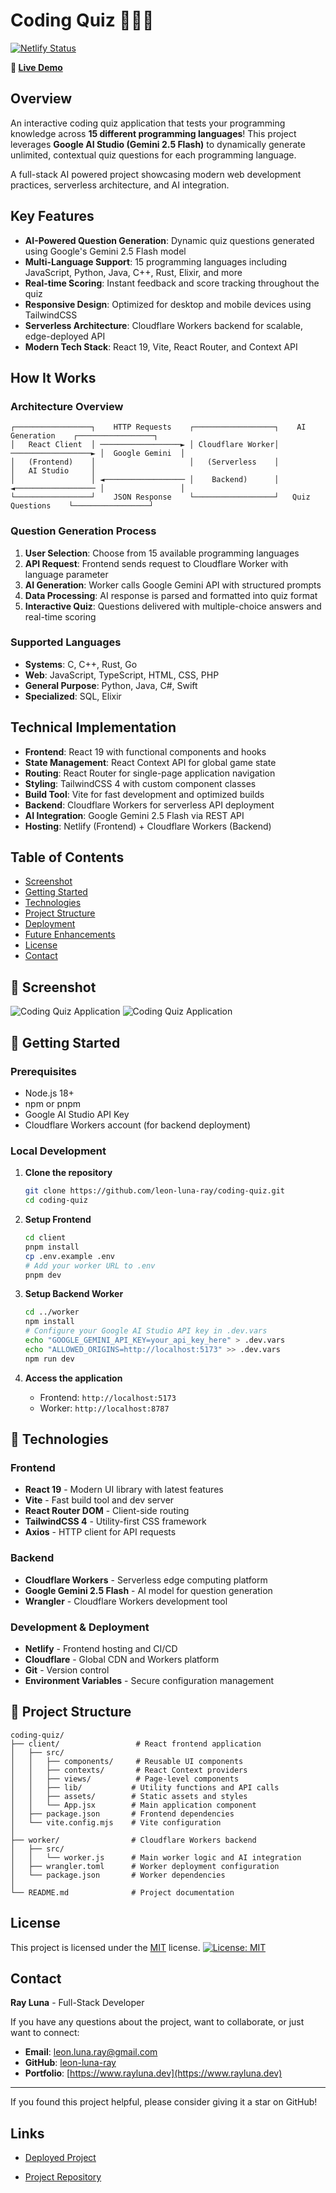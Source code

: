# Coding Quiz 👨🏻‍💻

[![Netlify Status](https://api.netlify.com/api/v1/badges/deb25954-fa4f-400f-8261-e10a5dac0572/deploy-status)](https://app.netlify.com/sites/coding-quiz-rldev/deploys)

**🚀 [Live Demo](https://coding-quiz-rldev.netlify.app/)**

## Overview

An interactive coding quiz application that tests your programming knowledge across **15 different programming languages**! This project leverages **Google AI Studio (Gemini 2.5 Flash)** to dynamically generate unlimited, contextual quiz questions for each programming language.

A full-stack AI powered project showcasing modern web development practices, serverless architecture, and AI integration.

## Key Features

- **AI-Powered Question Generation**: Dynamic quiz questions generated using Google's Gemini 2.5 Flash model
- **Multi-Language Support**: 15 programming languages including JavaScript, Python, Java, C++, Rust, Elixir, and more
- **Real-time Scoring**: Instant feedback and score tracking throughout the quiz
- **Responsive Design**: Optimized for desktop and mobile devices using TailwindCSS
- **Serverless Architecture**: Cloudflare Workers backend for scalable, edge-deployed API
- **Modern Tech Stack**: React 19, Vite, React Router, and Context API

## How It Works

### Architecture Overview
```
┌─────────────────┐    HTTP Requests    ┌──────────────────┐    AI Generation    ┌─────────────────┐
│   React Client  │ ──────────────────► │ Cloudflare Worker│ ──────────────────► │  Google Gemini  │
│   (Frontend)    │                     │   (Serverless    │                     │   AI Studio     │
│                 │ ◄────────────────── │    Backend)      │ ◄────────────────── │                 │
└─────────────────┘    JSON Response    └──────────────────┘   Quiz Questions    └─────────────────┘
```

### Question Generation Process
1. **User Selection**: Choose from 15 available programming languages
2. **API Request**: Frontend sends request to Cloudflare Worker with language parameter  
3. **AI Generation**: Worker calls Google Gemini API with structured prompts
4. **Data Processing**: AI response is parsed and formatted into quiz format
5. **Interactive Quiz**: Questions delivered with multiple-choice answers and real-time scoring

### Supported Languages
- **Systems**: C, C++, Rust, Go
- **Web**: JavaScript, TypeScript, HTML, CSS, PHP  
- **General Purpose**: Python, Java, C#, Swift
- **Specialized**: SQL, Elixir

## Technical Implementation

- **Frontend**: React 19 with functional components and hooks
- **State Management**: React Context API for global game state
- **Routing**: React Router for single-page application navigation
- **Styling**: TailwindCSS 4 with custom component classes
- **Build Tool**: Vite for fast development and optimized builds
- **Backend**: Cloudflare Workers for serverless API deployment
- **AI Integration**: Google Gemini 2.5 Flash via REST API
- **Hosting**: Netlify (Frontend) + Cloudflare Workers (Backend)

## Table of Contents

- [Screenshot](#screenshot)
- [Getting Started](#getting-started)
- [Technologies](#technologies)
- [Project Structure](#project-structure)
- [Deployment](#deployment)
- [Future Enhancements](#future-enhancements)
- [License](#license)
- [Contact](#contact)

## 📸 Screenshot

![Coding Quiz Application](./client/src/assets/img/scn2.png)
![Coding Quiz Application](./client/src/assets/img/scn1.png)

## 🚀 Getting Started

### Prerequisites
- Node.js 18+ 
- npm or pnpm
- Google AI Studio API Key
- Cloudflare Workers account (for backend deployment)

### Local Development

1. **Clone the repository**
   ```bash
   git clone https://github.com/leon-luna-ray/coding-quiz.git
   cd coding-quiz
   ```

2. **Setup Frontend**
   ```bash
   cd client
   pnpm install
   cp .env.example .env
   # Add your worker URL to .env
   pnpm dev
   ```

3. **Setup Backend Worker**
   ```bash
   cd ../worker
   npm install
   # Configure your Google AI Studio API key in .dev.vars
   echo "GOOGLE_GEMINI_API_KEY=your_api_key_here" > .dev.vars
   echo "ALLOWED_ORIGINS=http://localhost:5173" >> .dev.vars
   npm run dev
   ```

4. **Access the application**
   - Frontend: `http://localhost:5173`
   - Worker: `http://localhost:8787`

## 🔧 Technologies

### Frontend
- **React 19** - Modern UI library with latest features
- **Vite** - Fast build tool and dev server  
- **React Router DOM** - Client-side routing
- **TailwindCSS 4** - Utility-first CSS framework
- **Axios** - HTTP client for API requests

### Backend  
- **Cloudflare Workers** - Serverless edge computing platform
- **Google Gemini 2.5 Flash** - AI model for question generation
- **Wrangler** - Cloudflare Workers development tool

### Development & Deployment
- **Netlify** - Frontend hosting and CI/CD
- **Cloudflare** - Global CDN and Workers platform
- **Git** - Version control
- **Environment Variables** - Secure configuration management

## 📁 Project Structure

```
coding-quiz/
├── client/                 # React frontend application
│   ├── src/
│   │   ├── components/     # Reusable UI components
│   │   ├── contexts/       # React Context providers  
│   │   ├── views/          # Page-level components
│   │   ├── lib/           # Utility functions and API calls
│   │   ├── assets/        # Static assets and styles
│   │   └── App.jsx        # Main application component
│   ├── package.json       # Frontend dependencies
│   └── vite.config.mjs    # Vite configuration
│
├── worker/                # Cloudflare Workers backend
│   ├── src/
│   │   └── worker.js      # Main worker logic and AI integration
│   ├── wrangler.toml      # Worker deployment configuration
│   └── package.json       # Worker dependencies
│
└── README.md              # Project documentation
```

## License

This project is licensed under the [MIT](https://opensource.org/licenses/MIT) license.
[![License: MIT](https://img.shields.io/badge/License-MIT-yellow.svg)](https://opensource.org/licenses/MIT)

## Contact

**Ray Luna** - Full-Stack Developer

If you have any questions about the project, want to collaborate, or just want to connect:

- **Email**: leon.luna.ray@gmail.com
- **GitHub**: [leon-luna-ray](https://github.com/leon-luna-ray)
- **Portfolio**: [https://www.rayluna.dev](https://www.rayluna.dev)

---

If you found this project helpful, please consider giving it a star on GitHub!

## Links

- [Deployed Project](https://leon-luna-ray.github.io/coding-quiz/)

- [Project Repository](https://github.com/leon-luna-ray/coding-quiz)
